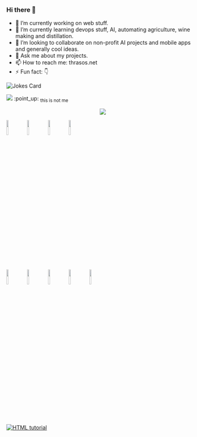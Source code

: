 ### Hi there 👋



- 🔭 I’m currently working on web stuff.
- 🌱 I’m currently learning devops stuff, AI, automating agriculture, wine making and distillation.
- 👯 I’m looking to collaborate on non-profit AI projects and mobile apps and generally cool ideas.
- 💬 Ask me about my projects.
- 📫 How to reach me: thrasos.net
- ⚡ Fun fact: :point_down:


![Jokes Card](https://readme-jokes.vercel.app/api)


<img src="https://plus.unsplash.com/premium_photo-1661719049125-ddfbef800d2d?ixlib=rb-4.0.3&ixid=MnwxMjA3fDB8MHxwaG90by1wYWdlfHx8fGVufDB8fHx8&auto=format&fit=crop&w=1170&q=80"/>
:point_up: 	<sub>this is not me	</sub>

<p align="center">
<img src="https://github-readme-stats.vercel.app/api/top-langs?username=thrasos&layout=compact"/>
</p>
<code><img width="10%" src="https://www.vectorlogo.zone/logos/python/python-ar21.svg"></code>
<code><img width="10%" src="https://www.vectorlogo.zone/logos/java/java-ar21.svg"></code>
<code><img width="10%" src="https://www.vectorlogo.zone/logos/w3_html5/w3_html5-ar21.svg"></code>
<code><img width="10%" src="https://www.vectorlogo.zone/logos/w3_css/w3_css-ar21.svg"></code>
<br />
<code><img width="10%" src="https://www.vectorlogo.zone/logos/swift/swift-horizontal.svg"></code>
<code><img width="10%" src="https://www.vectorlogo.zone/logos/postgresql/postgresql-horizontal.svg"></code>
<code><img width="10%" src="https://www.vectorlogo.zone/logos/git-scm/git-scm-ar21.svg"></code>
<code><img width="10%" src="https://www.vectorlogo.zone/logos/github/github-ar21.svg"></code>
<code><img width="10%" src="https://www.vectorlogo.zone/logos/postgresql/postgresql-horizontal.svg"></code>
<br />

<a href="https://www.linkedin.com/in/nerantzis/"><img src="https://img.shields.io/badge/LinkedIn-0077B5?style=for-the-badge&logo=linkedin&logoColor=white" alt="HTML tutorial"></a>
